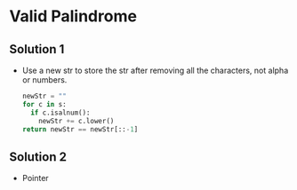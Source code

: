 # Valid Palindrome

## Solution 1

- Use a new str to store the str after removing all the characters, not alpha or numbers.

  ```python
  newStr = ""
  for c in s:
    if c.isalnum():
      newStr += c.lower()
  return newStr == newStr[::-1]
  ```

  

## Solution 2

- Pointer
